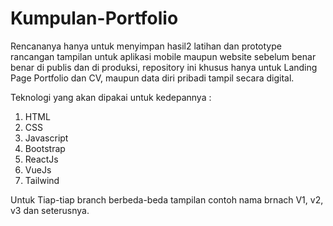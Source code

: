 # Kumpulan-Portfolio
Rencananya hanya untuk menyimpan hasil2 latihan dan prototype rancangan tampilan untuk aplikasi mobile maupun website sebelum benar benar di publis dan di produksi, repository ini khusus hanya untuk Landing Page Portfolio dan CV, maupun data diri pribadi tampil secara digital.

Teknologi yang akan dipakai untuk kedepannya :
1. HTML
2. CSS
3. Javascript
4. Bootstrap
5. ReactJs
6. VueJs
7. Tailwind

Untuk Tiap-tiap branch berbeda-beda tampilan contoh nama brnach V1, v2, v3 dan seterusnya.
